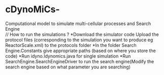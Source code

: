 # cDynoMiCs-
Computational model to simulate multi-cellular processes and Search Engine  
// How to run the simulations ? 
*Download the simulator code Upload the protocol files (corresponding to the simulation you want to produce eg ReactorScale.xml) to the protocols folder
*In the folder Search Engine.Constants give appropriate paths (based on where you store the code) 
*Run idyno.Idynomics.java for single simulation 
*Run SearchEngine.SearchEngineDriver to run the search engine(Modify the search engine based on what parameter you are searching)
